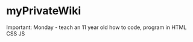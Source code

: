 # myPrivateWiki 
 
 Important: Monday - teach an 11 year old how to code, program in HTML CSS JS





